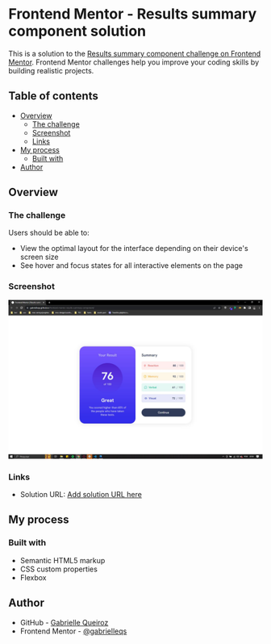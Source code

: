 # Frontend Mentor - Results summary component solution

This is a solution to the [Results summary component challenge on Frontend Mentor](https://www.frontendmentor.io/challenges/results-summary-component-CE_K6s0maV). Frontend Mentor challenges help you improve your coding skills by building realistic projects. 

## Table of contents

- [Overview](#overview)
  - [The challenge](#the-challenge)
  - [Screenshot](#screenshot)
  - [Links](#links)
- [My process](#my-process)
  - [Built with](#built-with)
- [Author](#author)

## Overview

### The challenge

Users should be able to:

- View the optimal layout for the interface depending on their device's screen size
- See hover and focus states for all interactive elements on the page

### Screenshot

![](./screenshot.jpg)

### Links

- Solution URL: [Add solution URL here](https://gabrielleqs.github.io/frontend-mentor-results-summary-component/)

## My process

### Built with

- Semantic HTML5 markup
- CSS custom properties
- Flexbox

## Author

- GitHub - [Gabrielle Queiroz](https://github.com/gabrielleqs)
- Frontend Mentor - [@gabrielleqs](https://www.frontendmentor.io/profile/yourusername)